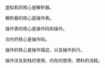 虚拟机的核心是解析器。

解析器的核心是操作表。

操作表的核心是操作码和操作。



合约的核心是操作码。

操作的核心是操作描述，以及操作执行。



操作涉及到栈的使用、内存的使用、燃料的消耗。

  


